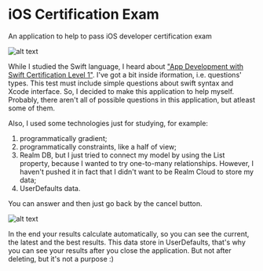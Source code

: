 # iOS Certification Exam

An application to help to pass iOS developer certification exam

![alt text](https://pp.userapi.com/c846324/v846324222/2048a2/934iucOpFlE.jpg)

While I studied the Swift language, I heard about ["App Development with Swift Certification Level 1"](https://certiport.pearsonvue.com/Certifications/Apple/App-Dev-With-Swift/Overview). I've got a bit inside iformation, i.e. questions' types. This test must include simple questions about swift syntax and Xcode interface. So, I decided to make this application to help myself. Probably, there aren't all of possible questions in this application, but atleast some of them.

Also, I used some technologies just for studying, for example:
1) programmatically gradient;
2) programmatically constraints, like a half of view;
3) Realm DB, but I just tried to connect my model by using the List<Answer> property, because I wanted to try one-to-many relationships. However, I haven't pushed it in fact that I didn't want to be Realm Cloud to store my data;
4) UserDefaults data.
  
You can answer and then just go back by the cancel button. 

![alt text](https://pp.userapi.com/c846324/v846324602/205a48/X8M5ylzAspA.jpg)

In the end your results calculate automatically, so you can see the current, the latest and the best results. This data store in UserDefaults, that's why you can see your results after you close the application. But not after deleting, but it's not a purpose :)
